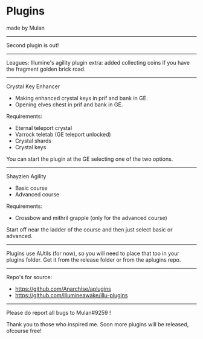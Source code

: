 # Plugins

made by Mulan

---

Second plugin is out!

---

Leagues: Illumine's agility plugin extra: added collecting coins if you have the fragment golden brick road.

---
Crystal Key Enhancer
- Making enhanced crystal keys in prif and bank in GE.
- Opening elves chest in prif and bank in GE.

Requirements:
- Eternal teleport crystal
- Varrock teletab (GE teleport unlocked)
- Crystal shards
- Crystal keys

You can start the plugin at the GE selecting one of the two options.

---
Shayzien Agility
- Basic course
- Advanced course

Requirements:
- Crossbow and mithril grapple (only for the advanced course)

Start off near the ladder of the course and then just select basic or advanced.

---

Plugins use AUtils (for now), so you will need to place that too in your plugins folder.
Get it from the release folder or from the aplugins repo.

---

Repo's for source: 
- https://github.com/Anarchise/aplugins
- https://github.com/illumineawake/illu-plugins

---
Please do report all bugs to Mulan#9259 !

Thank you to those who inspired me. Soon more plugins will be released, ofcourse free!
